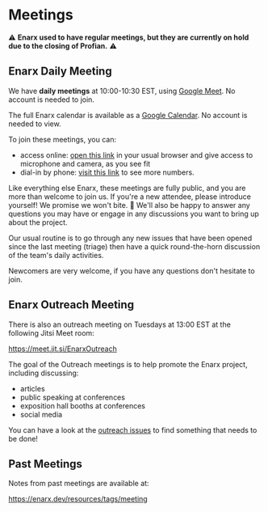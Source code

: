 # Meetings

:warning: **Enarx used to have regular meetings, but they are currently on hold due to the closing of Profian.** :warning:

## Enarx Daily Meeting

We have **daily meetings** at 10:00-10:30 EST, using [Google Meet](https://meet.google.com/uxk-ipyg-iui). No account is needed to join.

The full Enarx calendar is available as a [Google Calendar](https://calendar.google.com/calendar/embed?src=leatqk15m1f34loatvatftkm48%40group.calendar.google.com&ctz=America%2FNew_York). No account is needed to view.

To join these meetings, you can:
- access online: [open this link](https://meet.google.com/uxk-ipyg-iui) in your usual browser and give access to microphone and camera, as you see fit
- dial-in by phone: [visit this link](https://tel.meet/uxk-ipyg-iui?pin=5101436873391) to see more numbers.

Like everything else Enarx, these meetings are fully public, and you are more than welcome to join us. If you're a new attendee, please introduce yourself! We promise we won't bite. :slightly_smiling_face: We'll also be happy to answer any questions you may have or engage in any discussions you want to bring up about the project.

Our usual routine is to go through any new issues that have been opened since the last meeting (triage) then have a quick round-the-horn discussion of the team's daily activities.

Newcomers are very welcome, if you have any questions don't hesitate to join.

## Enarx Outreach Meeting

There is also an outreach meeting on Tuesdays at 13:00 EST at the following Jitsi Meet room:

https://meet.jit.si/EnarxOutreach

The goal of the Outreach meetings is to help promote the Enarx project, including discussing:
- articles
- public speaking at conferences
- exposition hall booths at conferences
- social media

You can have a look at the [outreach issues](https://github.com/enarx/outreach/issues) to find something that needs to be done!


## Past Meetings

Notes from past meetings are available at:

https://enarx.dev/resources/tags/meeting